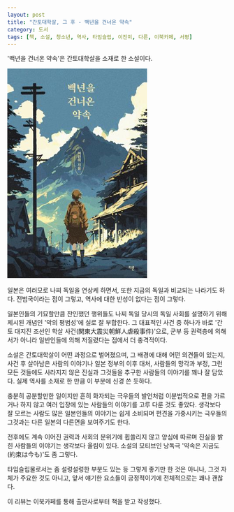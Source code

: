 ```yaml
---
layout: post
title: "간토대학살, 그 후 - 백년을 건너온 약속"
category: 도서
tags: [책, 소설, 청소년, 역사, 타임슬립, 이진미, 다른, 이북카페, 서평]
---
```


'백년을 건너온 약속'은
간토대학살을 소재로 한 소설이다.

![표지](/images/100-years-promise-book-h480.jpg)

일본은 여러모로 나찌 독일을 연상케 하면서,
또한 지금의 독일과 비교되는 나라기도 하다.
전범국이라는 점이 그렇고,
역사에 대한 반성이 없다는 점이 그렇다.

일본인들의 기묘할만큼 잔인했던 행위들도
나찌 독일 당시의 독일 사회를 설명하기 위해 제시된 개념인 '악의 평범성'에 실로 잘 부합한다.
그 대표적인 사건 중 하나가 바로 '간토 대지진 조선인 학살 사건(関東大震災朝鮮人虐殺事件)'으로,
군부 등 권력층에 의해서가 아니라 일반인들에 의해 저질렸다는 점에서 더 충격적이다.

소설은 간토대학살이 어떤 과정으로 벌어졌으며,
그 배경에 대해 어떤 의견들이 있는지,
사건 후 살아남은 사람의 이야기나
일본 정부의 이후 대처,
사람들의 망각과 부정,
그런 모든 것들에도 사라지지 않은 진실과
그것들을 추구한 사람들의 이야기를 꽤나 잘 담았다.
실제 역사를 소재로 한 만큼 이 부분에 신경 쓴 듯하다.

충분히 공분할만한 일이지만
흔히 화자되는 극우들의 발언처럼
이분법적으로 편을 가르거나 하지 않고
여러 입장에 있는 사람들의 이야기를 고루 다룬 것도 좋았다.
생각보다 잘 모르는 사람도 많은 일본인들의 이야기는
쉽게 소비되며 편견을 가중시키는 극우들의 그것과는 다른 일본의 다른면을 보여주기도 한다.

전후에도 계속 이어진 권력과 사회의 분위기에 휩쓸리지 않고
양심에 따르며 진실을 밝힌 사람들의 이야기는
생각보다 울림이 있다.
소설의 모티브인 낭독극 '약속은 지금도(約束は今も)'도 좀 그렇다.

타임슬립물로서는 좀 설렁설렁한 부분도 있는 등 그렇게 좋기만 한 것은 아니나,
그것 자체가 주요한 것도 아니고,
앞서 얘기한 요소들이 긍정적이기에 전체적으로는 꽤나 괜찮다.



<div class="im im-info">
이 리뷰는 이북카페를 통해 출판사로부터 책을 받고 작성했다.
</div>
